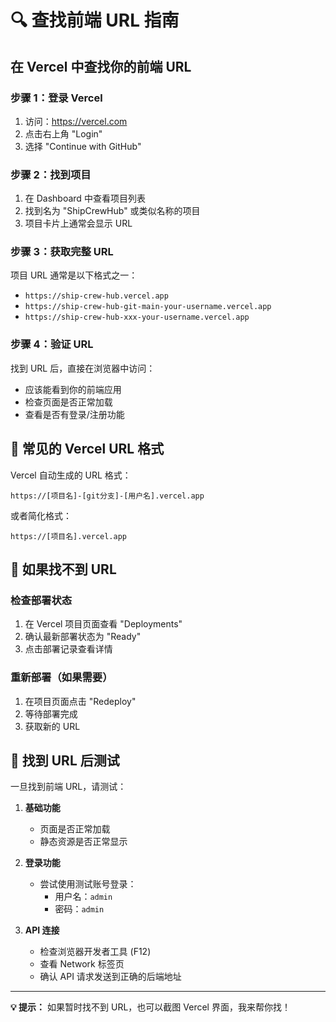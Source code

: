 # 🔍 查找前端 URL 指南

## 在 Vercel 中查找你的前端 URL

### 步骤 1：登录 Vercel

1. 访问：https://vercel.com
2. 点击右上角 "Login"
3. 选择 "Continue with GitHub"

### 步骤 2：找到项目

1. 在 Dashboard 中查看项目列表
2. 找到名为 "ShipCrewHub" 或类似名称的项目
3. 项目卡片上通常会显示 URL

### 步骤 3：获取完整 URL

项目 URL 通常是以下格式之一：

- `https://ship-crew-hub.vercel.app`
- `https://ship-crew-hub-git-main-your-username.vercel.app`
- `https://ship-crew-hub-xxx-your-username.vercel.app`

### 步骤 4：验证 URL

找到 URL 后，直接在浏览器中访问：

- 应该能看到你的前端应用
- 检查页面是否正常加载
- 查看是否有登录/注册功能

## 📱 常见的 Vercel URL 格式

Vercel 自动生成的 URL 格式：

```
https://[项目名]-[git分支]-[用户名].vercel.app
```

或者简化格式：

```
https://[项目名].vercel.app
```

## 🔧 如果找不到 URL

### 检查部署状态

1. 在 Vercel 项目页面查看 "Deployments"
2. 确认最新部署状态为 "Ready"
3. 点击部署记录查看详情

### 重新部署（如果需要）

1. 在项目页面点击 "Redeploy"
2. 等待部署完成
3. 获取新的 URL

## 🎯 找到 URL 后测试

一旦找到前端 URL，请测试：

1. **基础功能**

   - 页面是否正常加载
   - 静态资源是否正常显示

2. **登录功能**

   - 尝试使用测试账号登录：
     - 用户名：`admin`
     - 密码：`admin`

3. **API 连接**
   - 检查浏览器开发者工具 (F12)
   - 查看 Network 标签页
   - 确认 API 请求发送到正确的后端地址

---

**💡 提示：** 如果暂时找不到 URL，也可以截图 Vercel 界面，我来帮你找！
